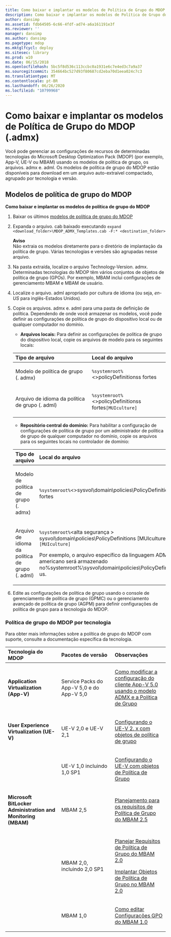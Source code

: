 ```yaml
---
title: Como baixar e implantar os modelos de Política de Grupo do MDOP (.admx)
description: Como baixar e implantar os modelos de Política de Grupo do MDOP (.admx)
author: dansimp
ms.assetid: fdb64505-6c66-4fdf-ad74-a6a161191e3f
ms.reviewer: ''
manager: dansimp
ms.author: dansimp
ms.pagetype: mdop
ms.mktglfcycl: deploy
ms.sitesec: library
ms.prod: w10
ms.date: 06/15/2018
ms.openlocfilehash: 5bc5f8d536c113ccbc0a1931e6c7e4ed3c7a9a37
ms.sourcegitcommit: 354664bc527d93f80687cd2eba70d1eea024c7c3
ms.translationtype: MT
ms.contentlocale: pt-BR
ms.lasthandoff: 06/26/2020
ms.locfileid: "10799968"
---
```

# Como baixar e implantar os modelos de Política de Grupo do MDOP (.admx)


Você pode gerenciar as configurações de recursos de determinadas tecnologias do Microsoft Desktop Optimization Pack (MDOP) (por exemplo, App-V, UE-V ou MBAM) usando os modelos de política de grupo, os arquivos. admx e. adml. Os modelos de política de grupo do MDOP estão disponíveis para download em um arquivo auto-extraível compactado, agrupado por tecnologia e versão.

## Modelos de política de grupo do MDOP

**Como baixar e implantar os modelos de política de grupo do MDOP**

1. Baixar os últimos [modelos de política de grupo do MDOP](https://www.microsoft.com/download/details.aspx?id=55531) 

2. Expanda o arquivo. cab baixado executando `expand <download_folder>\MDOP_ADMX_Templates.cab -F:* <destination_folder>`

   **Aviso**  
   Não extraia os modelos diretamente para o diretório de implantação da política de grupo. Várias tecnologias e versões são agrupadas nesse arquivo.

3. Na pasta extraída, localize o arquivo Technology-Version. admx. Determinadas tecnologias do MDOP têm vários conjuntos de objetos de política de grupo (GPOs). Por exemplo, MBAM inclui configurações de gerenciamento MBAM e MBAM de usuário.

4. Localize o arquivo. adml apropriado por cultura de idioma (ou seja, *en-US* para inglês-Estados Unidos).

5. Copie os arquivos. admx e. adml para uma pasta de definição de política. Dependendo de onde você armazenar os modelos, você pode definir as configurações de política de grupo do dispositivo local ou de qualquer computador no domínio.

   - **Arquivos locais:** Para definir as configurações de política de grupo do dispositivo local, copie os arquivos de modelo para os seguintes locais:

   <table>
   <colgroup>
   <col width="50%" />
   <col width="50%" />
   </colgroup>
   <thead>
   <tr class="header">
   <th align="left">Tipo de arquivo</th>
   <th align="left">Local do arquivo</th>
   </tr>
   </thead>
   <tbody>
   <tr class="odd">
   <td align="left"><p>Modelo de política de grupo (. admx)</p></td>
   <td align="left"><p><code>%systemroot%</code>&lt;&gt;policyDefinitionss fortes</strong></p></td>
   </tr>
   <tr class="even">
   <td align="left"><p>Arquivo de idioma da política de grupo (. adml)</p></td>
   <td align="left"><p><code>%systemroot%</code>&lt;&gt;policyDefinitionss fortes</strong><code>[MUIculture]</code></p></td>
   </tr>
   </tbody>
   </table>

   - **Repositório central do domínio:** Para habilitar a configuração de configurações de política de grupo por um administrador de política de grupo de qualquer computador no domínio, copie os arquivos para os seguintes locais no controlador de domínio:

   <table>
   <colgroup>
   <col width="50%" />
   <col width="50%" />
   </colgroup>
   <thead>
   <tr class="header">
   <th align="left">Tipo de arquivo</th>
   <th align="left">Local do arquivo</th>
   </tr>
   </thead>
   <tbody>
   <tr class="odd">
   <td align="left"><p>Modelo de política de grupo (. admx)</p></td>
   <td align="left"><p><code>%systemroot%</code>&lt;&gt;sysvol\domain\policies\PolicyDefinitionss fortes</strong></p></td>
   </tr>
   <tr class="even">
   <td align="left"><p>Arquivo de idioma da política de grupo (. adml)</p></td>
   <td align="left"><p><code>%systemroot%</code>&lt;alta segurança &gt; sysvol\domain\policies\PolicyDefinitions [MUIculture]</strong><code>[MUIculture]</code></p>
   <p>Por exemplo, o arquivo específico da linguagem ADML inglês americano será armazenado no%systemroot%\sysvol\domain\policies\PolicyDefinitions\en-us.</p></td>
   </tr>
   </tbody>
   </table>

6. Edite as configurações de política de grupo usando o console de gerenciamento de política de grupo (GPMC) ou o gerenciamento avançado de política de grupo (AGPM) para definir configurações de política de grupo para a tecnologia do MDOP.

### Política de grupo do MDOP por tecnologia

Para obter mais informações sobre a política de grupo do MDOP com suporte, consulte a documentação específica da tecnologia.

<table>
<colgroup>
<col width="33%" />
<col width="33%" />
<col width="33%" />
</colgroup>
<thead>
<tr class="header">
<th align="left">Tecnologia do MDOP</th>
<th align="left">Pacotes de versão</th>
<th align="left">Observações</th>
</tr>
</thead>
<tbody>
<tr class="odd">
<td align="left"><p><strong>Application Virtualization (App-V)</strong></p></td>
<td align="left"><p>Service Packs do App-V 5,0 e do App-V 5,0</p></td>
<td align="left"><p><a href="../appv-v5/how-to-modify-app-v-50-client-configuration-using-the-admx-template-and-group-policy.md" data-raw-source="[How to Modify App-V 5.0 Client Configuration Using the ADMX Template and Group Policy](../appv-v5/how-to-modify-app-v-50-client-configuration-using-the-admx-template-and-group-policy.md)">Como modificar a configuração do cliente App-V 5.0 usando o modelo ADMX e a Política de Grupo</a></p></td>
</tr>
<tr class="even">
<td align="left"><p><strong>User Experience Virtualization (UE-V)</strong></p></td>
<td align="left"><p>UE-V 2,0 e UE-V 2,1</p></td>
<td align="left"><p><a href="../uev-v2/configuring-ue-v-2x-with-group-policy-objects-both-uevv2.md" data-raw-source="[Configuring UE-V 2.x with Group Policy Objects](../uev-v2/configuring-ue-v-2x-with-group-policy-objects-both-uevv2.md)">Configurando o UE-V 2. x com objetos de política de grupo</a></p></td>
</tr>
<tr class="odd">
<td align="left"><p></p></td>
<td align="left"><p>UE-V 1,0 incluindo 1,0 SP1</p></td>
<td align="left"><p><a href="../uev-v1/configuring-ue-v-with-group-policy-objects.md" data-raw-source="[Configuring UE-V with Group Policy Objects](../uev-v1/configuring-ue-v-with-group-policy-objects.md)">Configurando o UE-V com objetos de Política de Grupo</a></p></td>
</tr>
<tr class="even">
<td align="left"><p><strong>Microsoft BitLocker Administration and Monitoring (MBAM)</strong></p></td>
<td align="left"><p>MBAM 2,5</p></td>
<td align="left"><p><a href="../mbam-v25/planning-for-mbam-25-group-policy-requirements.md" data-raw-source="[Planning for MBAM 2.5 Group Policy Requirements](../mbam-v25/planning-for-mbam-25-group-policy-requirements.md)">Planejamento para os requisitos de Política de Grupo do MBAM 2.5</a></p></td>
</tr>
<tr class="odd">
<td align="left"><p></p></td>
<td align="left"><p>MBAM 2,0, incluindo 2,0 SP1</p></td>
<td align="left"><p><a href="../mbam-v2/planning-for-mbam-20-group-policy-requirements-mbam-2.md" data-raw-source="[Planning for MBAM 2.0 Group Policy Requirements](../mbam-v2/planning-for-mbam-20-group-policy-requirements-mbam-2.md)">Planejar Requisitos de Política de Grupo do MBAM 2.0</a></p>
<p><a href="../mbam-v2/deploying-mbam-20-group-policy-objects-mbam-2.md" data-raw-source="[Deploying MBAM 2.0 Group Policy Objects](../mbam-v2/deploying-mbam-20-group-policy-objects-mbam-2.md)">Implantar Objetos de Política de Grupo no MBAM 2.0</a></p></td>
</tr>
<tr class="even">
<td align="left"><p></p></td>
<td align="left"><p>MBAM 1,0</p></td>
<td align="left"><p><a href="../mbam-v1/how-to-edit-mbam-10-gpo-settings.md" data-raw-source="[How to Edit MBAM 1.0 GPO Settings](../mbam-v1/how-to-edit-mbam-10-gpo-settings.md)">Como editar Configurações GPO do MBAM 1.0</a></p></td>
</tr>
</tbody>
</table>

 

 

 





